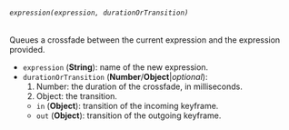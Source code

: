 ###### `expression(expression, durationOrTransition)`

Queues a crossfade between the current expression and the expression provided.

* `expression` (**String**): name of the new expression.
* `durationOrTransition` (**Number**/**Object**|_optional_):
  1. Number: the duration of the crossfade, in milliseconds.
  2. Object: the transition.
    * `in` (**Object**): transition of the incoming keyframe.
    * `out` (**Object**): transition of the outgoing keyframe.
